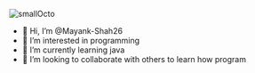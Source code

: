 ![smallOcto](https://github.com/Mayank-Shah26/Mayank-Shah26/assets/137120134/5cd1af3b-85d4-4099-9ff9-0fa3e62a6ec4)

- 👋 Hi, I’m @Mayank-Shah26
- 👀 I’m interested in programming
- 🌱 I’m currently learning java
- 🤝 I’m looking to collaborate with others to learn how program 

<!---
Mayank-Shah26/Mayank-Shah26 is a ✨ special ✨ repository because its `README.md` (this file) appears on your GitHub profile.
You can click the Preview link to take a look at your changes.
--->
